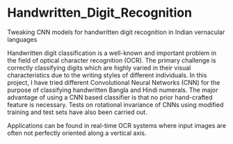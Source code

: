 # Handwritten_Digit_Recognition
Tweaking CNN models for handwritten digit recognition in Indian vernacular languages

Handwritten digit classification is a well-known and important problem in the field of optical character recognition (OCR).
The primary challenge is correctly classifying digits which are highly varied in their visual characteristics due to the
writing styles of different individuals. In this project, I have tried different Convolutional Neural Networks (CNN) for
the purpose of classifying handwritten Bangla and Hindi numerals. The major advantage of using a CNN based classifier is
that no prior hand-crafted feature is necessary. Tests on rotational invariance of CNNs using modified training and test sets
have also been carried out.

Applications can be found in real-time OCR systems where input images are often not perfectly oriented along a vertical axis.
